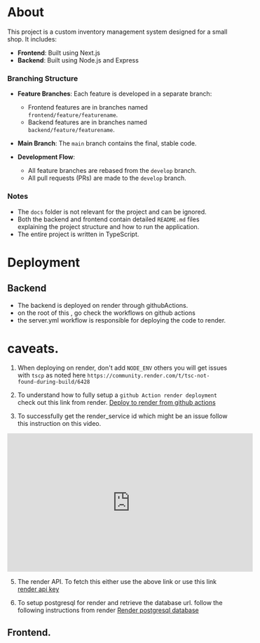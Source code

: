 # About

This project is a custom inventory management system designed for a small shop. It includes:

- **Frontend**: Built using Next.js
- **Backend**: Built using Node.js and Express

### Branching Structure

- **Feature Branches**: Each feature is developed in a separate branch:
  - Frontend features are in branches named `frontend/feature/featurename`.
  - Backend features are in branches named `backend/feature/featurename`.
  
- **Main Branch**: The `main` branch contains the final, stable code.

- **Development Flow**:
  - All feature branches are rebased from the `develop` branch.
  - All pull requests (PRs) are made to the `develop` branch.

### Notes

- The `docs` folder is not relevant for the project and can be ignored.
- Both the backend and frontend contain detailed `README.md` files explaining the project structure and how to run the application.
- The entire project is written in TypeScript.

# Deployment

## Backend

- The backend is deployed on render through githubActions.
- on the root of this , go check the workflows on github actions
- the server.yml workflow is responsible for deploying the code to render.

# caveats.
1)  When deploying on render, don't add `NODE_ENV` others you will get issues with `tscp` as noted here `https://community.render.com/t/tsc-not-found-during-build/6428`

2) To understand how to fully setup a `github Action render deployment` check out this link from render. <a href="https://render.com/docs/cli?_gl=1*vyo77d*_gcl_au*MTY5Nzk3NzExOS4xNzMxOTM1NjQw*_ga*NTQzNzk3MjQ4LjE3MTY0OTU5ODI.*_ga_QK9L9QJC5N*MTczNjU4MzA3MC4yNi4xLjE3MzY1ODM2MTYuNjAuMC4w#example-github-actions">Deploy to render from github actions </a>

3) To successfully get the render_service id which might be an issue follow this instruction on this video.
<iframe width="560" height="315" src="https://www.youtube.com/embed/DBlmF91Accg?si=Ze1lKvN6zpphtwiE&amp;start=458" title="YouTube video player" frameborder="0" allow="accelerometer; autoplay; clipboard-write; encrypted-media; gyroscope; picture-in-picture; web-share" referrerpolicy="strict-origin-when-cross-origin" allowfullscreen></iframe>

5) The render API. To fetch this either use the above link or use this link <a href="https://render.com/docs/api"> render api key</a>

6) To setup postgresql for render and retrieve the database url. follow the following instructions from render <a href="https://render.com/docs/postgresql-creating-connecting#create-your-database">Render postgresql database </a>
## Frontend.


